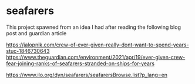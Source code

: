 # seafarers

This project spawned from an idea I had after reading the following blog post and guardian article

https://jalopnik.com/crew-of-ever-given-really-dont-want-to-spend-years-stuc-1846730643 https://www.theguardian.com/environment/2021/apr/19/ever-given-crew-fear-joining-ranks-of-seafarers-stranded-on-ships-for-years

https://www.ilo.org/dyn/seafarers/seafarersBrowse.list?p_lang=en
